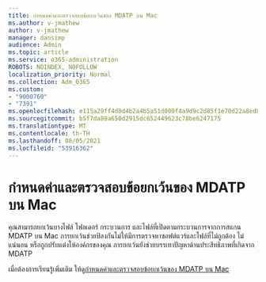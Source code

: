 ```yaml
---
title: กําหนดค่าและตรวจสอบข้อยกเว้นของ MDATP บน Mac
ms.author: v-jmathew
author: v-jmathew
manager: dansimp
audience: Admin
ms.topic: article
ms.service: o365-administration
ROBOTS: NOINDEX, NOFOLLOW
localization_priority: Normal
ms.collection: Adm_O365
ms.custom:
- "9000760"
- "7391"
ms.openlocfilehash: e115a29ff4d0d4b2a4b5a51d009f4a9d9c2d85f1e70d22a8ed804ce40ca7b4ee
ms.sourcegitcommit: b5f7da89a650d2915dc652449623c78be6247175
ms.translationtype: MT
ms.contentlocale: th-TH
ms.lasthandoff: 08/05/2021
ms.locfileid: "53916362"
---
```

# <a name="configure-and-validate-exclusions-for-mdatp-on-a-mac"></a>กําหนดค่าและตรวจสอบข้อยกเว้นของ MDATP บน Mac

คุณสามารถยกเว้นบางไฟล์ โฟลเดอร์ กระบวนการ และไฟล์ที่เปิดตามกระบวนการจากการสแกน MDATP บน Mac การยกเว้นช่วยป้องกันไม่ให้มีการตรวจหาซอฟต์แวร์และไฟล์ที่ไม่ถูกต้อง ไม่แน่นอน หรือถูกปรับแต่งให้องค์กรของคุณ การยกเว้นยังช่วยบรรเทาปัญหาด้านประสิทธิภาพที่เกิดจาก MDATP

เมื่อต้องการเรียนรู้เพิ่มเติม ให้ดู[กําหนดค่าและตรวจสอบข้อยกเว้นของ MDATP บน Mac](https://go.microsoft.com/fwlink/?linkid=2144616)
